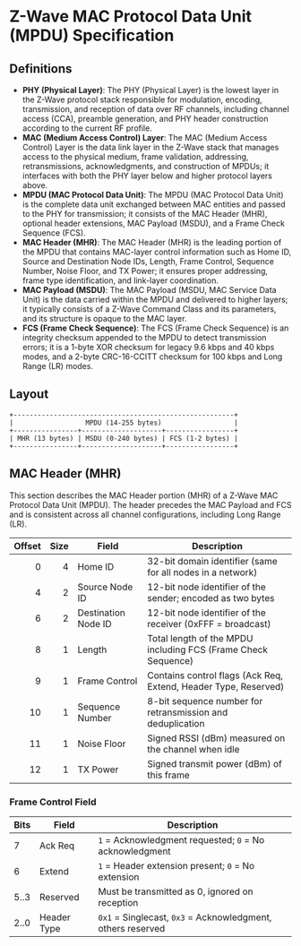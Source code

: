 # Z-Wave MAC Protocol Data Unit (MPDU) Specification

## Definitions

- **PHY (Physical Layer)**: The PHY (Physical Layer) is the lowest layer in the
  Z-Wave protocol stack responsible for modulation, encoding, transmission, and
  reception of data over RF channels, including channel access (CCA), preamble
  generation, and PHY header construction according to the current RF profile.
- **MAC (Medium Access Control) Layer**: The MAC (Medium Access Control) Layer
  is the data link layer in the Z-Wave stack that manages access to the physical
  medium, frame validation, addressing, retransmissions, acknowledgments, and
  construction of MPDUs; it interfaces with both the PHY layer below and higher
  protocol layers above.
- **MPDU (MAC Protocol Data Unit)**: The MPDU (MAC Protocol Data Unit) is the
  complete data unit exchanged between MAC entities and passed to the PHY for
  transmission; it consists of the MAC Header (MHR), optional header extensions,
  MAC Payload (MSDU), and a Frame Check Sequence (FCS).
- **MAC Header (MHR)**: The MAC Header (MHR) is the leading portion of the MPDU
  that contains MAC-layer control information such as Home ID, Source and
  Destination Node IDs, Length, Frame Control, Sequence Number, Noise Floor, and
  TX Power; it ensures proper addressing, frame type identification, and
  link-layer coordination.
- **MAC Payload (MSDU)**: The MAC Payload (MSDU, MAC Service Data Unit) is the
  data carried within the MPDU and delivered to higher layers; it typically
  consists of a Z-Wave Command Class and its parameters, and its structure is
  opaque to the MAC layer.
- **FCS (Frame Check Sequence)**: The FCS (Frame Check Sequence) is an integrity
  checksum appended to the MPDU to detect transmission errors; it is a 1-byte
  XOR checksum for legacy 9.6 kbps and 40 kbps modes, and a 2-byte CRC-16-CCITT
  checksum for 100 kbps and Long Range (LR) modes.

## Layout

```
+-------------------------------------------------------+
|                  MPDU (14-255 bytes)                  |
+----------------+--------------------+-----------------+
| MHR (13 bytes) | MSDU (0-240 bytes) | FCS (1-2 bytes) |
+----------------+--------------------+-----------------+
```

## MAC Header (MHR)

This section describes the MAC Header portion (MHR) of a Z-Wave MAC Protocol
Data Unit (MPDU). The header precedes the MAC Payload and FCS and is consistent
across all channel configurations, including Long Range (LR).

| Offset | Size | Field               | Description                                                     |
| -----: | ---: | ------------------- | --------------------------------------------------------------- |
|      0 |    4 | Home ID             | 32-bit domain identifier (same for all nodes in a network)      |
|      4 |    2 | Source Node ID      | 12-bit node identifier of the sender; encoded as two bytes      |
|      6 |    2 | Destination Node ID | 12-bit node identifier of the receiver (0xFFF = broadcast)      |
|      8 |    1 | Length              | Total length of the MPDU including FCS (Frame Check Sequence)   |
|      9 |    1 | Frame Control       | Contains control flags (Ack Req, Extend, Header Type, Reserved) |
|     10 |    1 | Sequence Number     | 8-bit sequence number for retransmission and deduplication      |
|     11 |    1 | Noise Floor         | Signed RSSI (dBm) measured on the channel when idle             |
|     12 |    1 | TX Power            | Signed transmit power (dBm) of this frame                       |

### Frame Control Field

| Bits | Field       | Description                                                 |
| ---- | ----------- | ----------------------------------------------------------- |
| 7    | Ack Req     | `1` = Acknowledgment requested; `0` = No acknowledgment     |
| 6    | Extend      | `1` = Header extension present; `0` = No extension          |
| 5..3 | Reserved    | Must be transmitted as 0, ignored on reception              |
| 2..0 | Header Type | `0x1` = Singlecast, `0x3` = Acknowledgment, others reserved |
